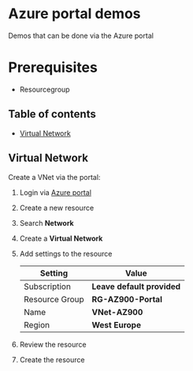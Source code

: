# Azure portal demos
Demos that can be done via the Azure portal

# Prerequisites
* Resourcegroup

## Table of contents
* [Virtual Network](#virtual-network)

## Virtual Network
Create a VNet via the portal:

1. Login via [Azure portal](https://portal.azure.com/)
2. Create a new resource
3. Search **Network**
4. Create a **Virtual Network** 
5. Add settings to the resource 

    | Setting | Value | 
    | --- | --- |
    | Subscription | **Leave default provided** |
    | Resource Group | **RG-AZ900-Portal** |
    | Name | **VNet-AZ900** |
    | Region | **West Europe** |
   

6. Review the resource
7. Create the resource

